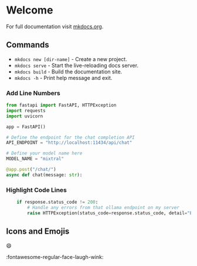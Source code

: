 # Welcome

For full documentation visit [mkdocs.org](https://www.mkdocs.org).

## Commands

* `mkdocs new [dir-name]` - Create a new project.
* `mkdocs serve` - Start the live-reloading docs server.
* `mkdocs build` - Build the documentation site.
* `mkdocs -h` - Print help message and exit.

### Add Line Numbers
```py linenums="1"
from fastapi import FastAPI, HTTPException
import requests
import uvicorn

app = FastAPI()

# Define the endpoint for the chat completion API
API_ENDPOINT = "http://localhost:11434/api/chat"

# Define your model name here
MODEL_NAME = "mixtral"

@app.post("/chat/")
async def chat(message: str):
```

### Highlight Code Lines
```py hl_lines="2 3"
    if response.status_code != 200:
        # Handle any errors from that ollama endpoint on my server
        raise HTTPException(status_code=response.status_code, detail="Error from the chat API")
```

## Icons and Emojis

:smile:

:fontawesome-regular-face-laugh-wink: